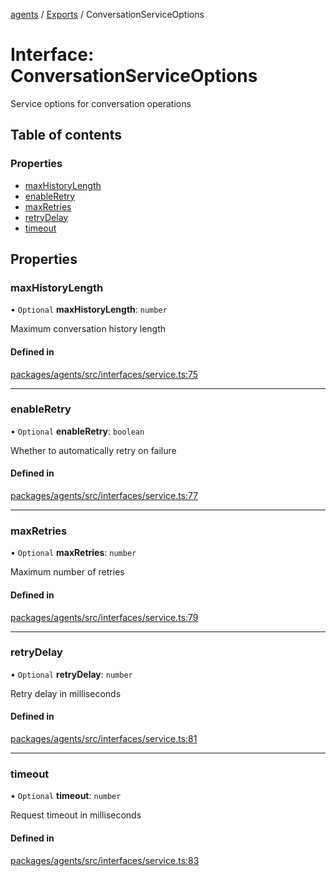 <!-- 
 ⚠️  AUTO-GENERATED FILE - DO NOT EDIT MANUALLY
 This file is automatically generated by scripts/docs-generator.js
 To make changes, edit the source TypeScript files or update the generator script
-->

[agents](../../) / [Exports](../modules) / ConversationServiceOptions

# Interface: ConversationServiceOptions

Service options for conversation operations

## Table of contents

### Properties

- [maxHistoryLength](ConversationServiceOptions#maxhistorylength)
- [enableRetry](ConversationServiceOptions#enableretry)
- [maxRetries](ConversationServiceOptions#maxretries)
- [retryDelay](ConversationServiceOptions#retrydelay)
- [timeout](ConversationServiceOptions#timeout)

## Properties

### maxHistoryLength

• `Optional` **maxHistoryLength**: `number`

Maximum conversation history length

#### Defined in

[packages/agents/src/interfaces/service.ts:75](https://github.com/woojubb/robota/blob/1b62bb02b890c71ae884378577a1521b0f8628be/packages/agents/src/interfaces/service.ts#L75)

___

### enableRetry

• `Optional` **enableRetry**: `boolean`

Whether to automatically retry on failure

#### Defined in

[packages/agents/src/interfaces/service.ts:77](https://github.com/woojubb/robota/blob/1b62bb02b890c71ae884378577a1521b0f8628be/packages/agents/src/interfaces/service.ts#L77)

___

### maxRetries

• `Optional` **maxRetries**: `number`

Maximum number of retries

#### Defined in

[packages/agents/src/interfaces/service.ts:79](https://github.com/woojubb/robota/blob/1b62bb02b890c71ae884378577a1521b0f8628be/packages/agents/src/interfaces/service.ts#L79)

___

### retryDelay

• `Optional` **retryDelay**: `number`

Retry delay in milliseconds

#### Defined in

[packages/agents/src/interfaces/service.ts:81](https://github.com/woojubb/robota/blob/1b62bb02b890c71ae884378577a1521b0f8628be/packages/agents/src/interfaces/service.ts#L81)

___

### timeout

• `Optional` **timeout**: `number`

Request timeout in milliseconds

#### Defined in

[packages/agents/src/interfaces/service.ts:83](https://github.com/woojubb/robota/blob/1b62bb02b890c71ae884378577a1521b0f8628be/packages/agents/src/interfaces/service.ts#L83)
